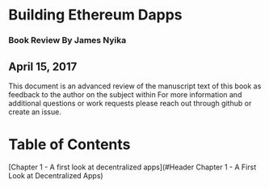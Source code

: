 # Building Ethereum Dapps
### Book Review By James Nyika
## April 15, 2017

This document is an advanced review of the manuscript text of this book as feedback to the author on the subject within
For more information and additional questions or work requests please reach out through github or create an issue.

# Table of Contents

[Chapter 1 - A first look at decentralized apps](#Header  Chapter 1 - A First Look at Decentralized Apps) 
